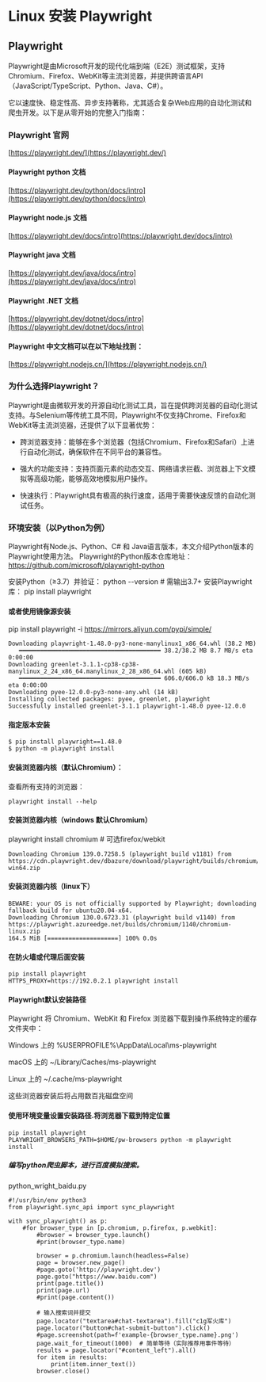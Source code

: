 # Linux 安装 Playwright  

## Playwright
Playwright是由Microsoft开发的现代化端到端（E2E）测试框架，支持Chromium、Firefox、WebKit等主流浏览器，并提供跨语言API（JavaScript/TypeScript、Python、Java、C#）。

它以速度快、稳定性高、异步支持著称，尤其适合复杂Web应用的自动化测试和爬虫开发。以下是从零开始的完整入门指南：

### Playwright 官网
[https://playwright.dev/](https://playwright.dev/)

#### Playwright python 文档
[https://playwright.dev/python/docs/intro](https://playwright.dev/python/docs/intro)
#### Playwright node.js 文档
[https://playwright.dev/docs/intro](https://playwright.dev/docs/intro)
#### Playwright java 文档
[https://playwright.dev/java/docs/intro](https://playwright.dev/java/docs/intro)    
#### Playwright .NET 文档
[https://playwright.dev/dotnet/docs/intro](https://playwright.dev/dotnet/docs/intro)

#### Playwright 中文文档可以在以下地址找到：
[https://playwright.nodejs.cn/](https://playwright.nodejs.cn/)

### 为什么选择Playwright？
Playwright是由微软开发的开源自动化测试工具，旨在提供跨浏览器的自动化测试支持。与Selenium等传统工具不同，Playwright不仅支持Chrome、Firefox和WebKit等主流浏览器，还提供了以下显著优势：

- 跨浏览器支持：能够在多个浏览器（包括Chromium、Firefox和Safari）上进行自动化测试，确保软件在不同平台的兼容性。

- 强大的功能支持：支持页面元素的动态交互、网络请求拦截、浏览器上下文模拟等高级功能，能够高效地模拟用户操作。

- 快速执行：Playwright具有极高的执行速度，适用于需要快速反馈的自动化测试任务。

### 环境安装（以Python为例）
Playwright有Node.js、Python、C# 和 Java语言版本，本文介绍Python版本的Playwright使用方法。
Playwright的Python版本仓库地址：https://github.com/microsoft/playwright-python

安装Python（≥3.7）并验证：
python --version # 需输出3.7+
安装Playwright库：
pip install playwright

#### 或者使用镜像源安装
pip install playwright -i https://mirrors.aliyun.com/pypi/simple/

```
Downloading playwright-1.48.0-py3-none-manylinux1_x86_64.whl (38.2 MB)
   ━━━━━━━━━━━━━━━━━━━━━━━━━━━━━━━━━━━━━━━━ 38.2/38.2 MB 8.7 MB/s eta 0:00:00
Downloading greenlet-3.1.1-cp38-cp38-manylinux_2_24_x86_64.manylinux_2_28_x86_64.whl (605 kB)
   ━━━━━━━━━━━━━━━━━━━━━━━━━━━━━━━━━━━━━━━━ 606.0/606.0 kB 18.3 MB/s eta 0:00:00
Downloading pyee-12.0.0-py3-none-any.whl (14 kB)
Installing collected packages: pyee, greenlet, playwright
Successfully installed greenlet-3.1.1 playwright-1.48.0 pyee-12.0.0
```

#### 指定版本安装
```
$ pip install playwright==1.48.0
$ python -m playwright install
```

#### 安装浏览器内核（默认Chromium）：
查看所有支持的浏览器：
```
playwright install --help
```

#### 安装浏览器内核（windows 默认Chromium）
playwright install chromium # 可选firefox/webkit
```
Downloading Chromium 139.0.7258.5 (playwright build v1181) from https://cdn.playwright.dev/dbazure/download/playwright/builds/chromium/1181/chromium-win64.zip 
```
#### 安装浏览器内核（linux下）
```
BEWARE: your OS is not officially supported by Playwright; downloading fallback build for ubuntu20.04-x64.
Downloading Chromium 130.0.6723.31 (playwright build v1140) from https://playwright.azureedge.net/builds/chromium/1140/chromium-linux.zip
164.5 MiB [====================] 100% 0.0s
```

#### 在防火墙或代理后面安装
```
pip install playwright
HTTPS_PROXY=https://192.0.2.1 playwright install
```

#### Playwright默认安装路径
Playwright 将 Chromium、WebKit 和 Firefox 浏览器下载到操作系统特定的缓存文件夹中：

Windows 上的 %USERPROFILE%\AppData\Local\ms-playwright

macOS 上的 ~/Library/Caches/ms-playwright

Linux 上的 ~/.cache/ms-playwright

这些浏览器安装后将占用数百兆磁盘空间

#### 使用环境变量设置安装路径.将浏览器下载到特定位置
```
pip install playwright
PLAYWRIGHT_BROWSERS_PATH=$HOME/pw-browsers python -m playwright install
```

##### 编写python爬虫脚本，进行百度模拟搜索。
python_wright_baidu.py
```
#!/usr/bin/env python3
from playwright.sync_api import sync_playwright

with sync_playwright() as p:
    #for browser_type in [p.chromium, p.firefox, p.webkit]:
        #browser = browser_type.launch()
        #print(browser_type.name)

        browser = p.chromium.launch(headless=False)
        page = browser.new_page()
        #page.goto('http://playwright.dev')
        page.goto("https://www.baidu.com")
        print(page.title())
        print(page.url)
        #print(page.content())
        
        # 输入搜索词并提交
        page.locator("textarea#chat-textarea").fill("c1g军火库")
        page.locator("button#chat-submit-button").click()        
        #page.screenshot(path=f'example-{browser_type.name}.png')
        page.wait_for_timeout(1000)  # 简单等待（实际推荐用事件等待）
        results = page.locator("#content_left").all()
        for item in results:
            print(item.inner_text())        
        browser.close()
```
